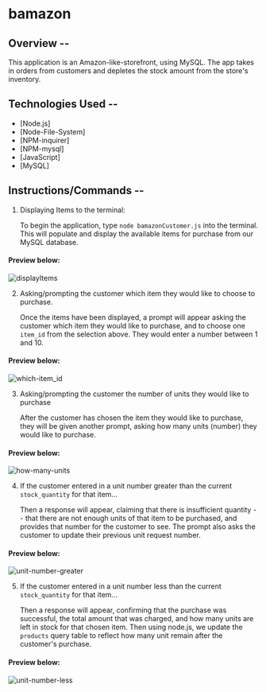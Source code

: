 # bamazon

## Overview --
This application is an Amazon-like-storefront, using MySQL. The app takes in orders from customers and depletes the stock amount from the store's inventory. 

## Technologies Used -- 
* [Node.js]
* [Node-File-System]
* [NPM-inquirer]
* [NPM-mysql]
* [JavaScript]
* [MySQL]

## Instructions/Commands --

1. Displaying Items to the terminal: 

    To begin the application, type `node bamazonCustomer.js` into the terminal. This will populate and display the available items for purchase from our MySQL database. 

 #### Preview below:

![displayItems](bamazon-display-items.gif)


2. Asking/prompting the customer which item they would like to choose to purchase.

    Once the items have been displayed, a prompt will appear asking the customer which item they would like to purchase, and to choose one `item_id` from the selection above. They would enter a number between 1 and 10.

#### Preview below:

![which-item_id](bamazon-prompt-which-item.gif)

3. Asking/prompting the customer the number of units they would like to purchase

    After the customer has chosen the item they would like to purchase, they will be given another prompt, asking how many units (number) they would like to purchase. 

 #### Preview below:

![how-many-units](bamazon-how-many-units.gif)


4. If the customer entered in a unit number greater than the current `stock_quantity` for that item...

    Then a response will appear, claiming that there is insufficient quantity -- that there are not enough units of that item to be purchased, and provides that number for the customer to see. The prompt also asks the customer to update their previous unit request number.

 #### Preview below:

![unit-number-greater](bamazon-insufficient-quantity.gif)


5. If the customer entered in a unit number less than the current `stock_quantity` for that item...

    Then a response will appear, confirming that the purchase was successful, the total amount that was charged, and how many units are left in stock for that chosen item. Then using node.js, we update the `products` query table to reflect how many unit remain after the customer's purchase. 

 #### Preview below:

![unit-number-less](bamazon-successful-purchase.gif)


